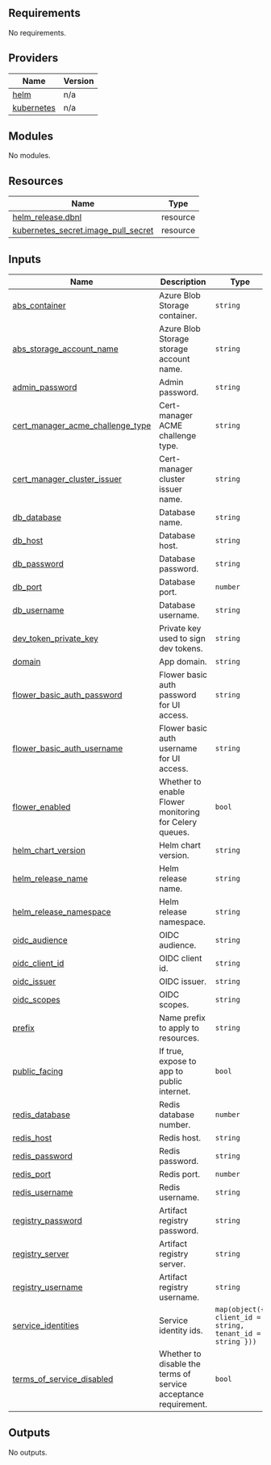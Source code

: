 <!-- BEGIN_TF_DOCS -->
## Requirements

No requirements.

## Providers

| Name | Version |
|------|---------|
| <a name="provider_helm"></a> [helm](#provider\_helm) | n/a |
| <a name="provider_kubernetes"></a> [kubernetes](#provider\_kubernetes) | n/a |

## Modules

No modules.

## Resources

| Name | Type |
|------|------|
| [helm_release.dbnl](https://registry.terraform.io/providers/hashicorp/helm/latest/docs/resources/release) | resource |
| [kubernetes_secret.image_pull_secret](https://registry.terraform.io/providers/hashicorp/kubernetes/latest/docs/resources/secret) | resource |

## Inputs

| Name | Description | Type | Default | Required |
|------|-------------|------|---------|:--------:|
| <a name="input_abs_container"></a> [abs\_container](#input\_abs\_container) | Azure Blob Storage container. | `string` | n/a | yes |
| <a name="input_abs_storage_account_name"></a> [abs\_storage\_account\_name](#input\_abs\_storage\_account\_name) | Azure Blob Storage storage account name. | `string` | n/a | yes |
| <a name="input_admin_password"></a> [admin\_password](#input\_admin\_password) | Admin password. | `string` | `null` | no |
| <a name="input_cert_manager_acme_challenge_type"></a> [cert\_manager\_acme\_challenge\_type](#input\_cert\_manager\_acme\_challenge\_type) | Cert-manager ACME challenge type. | `string` | n/a | yes |
| <a name="input_cert_manager_cluster_issuer"></a> [cert\_manager\_cluster\_issuer](#input\_cert\_manager\_cluster\_issuer) | Cert-manager cluster issuer name. | `string` | n/a | yes |
| <a name="input_db_database"></a> [db\_database](#input\_db\_database) | Database name. | `string` | n/a | yes |
| <a name="input_db_host"></a> [db\_host](#input\_db\_host) | Database host. | `string` | n/a | yes |
| <a name="input_db_password"></a> [db\_password](#input\_db\_password) | Database password. | `string` | n/a | yes |
| <a name="input_db_port"></a> [db\_port](#input\_db\_port) | Database port. | `number` | n/a | yes |
| <a name="input_db_username"></a> [db\_username](#input\_db\_username) | Database username. | `string` | n/a | yes |
| <a name="input_dev_token_private_key"></a> [dev\_token\_private\_key](#input\_dev\_token\_private\_key) | Private key used to sign dev tokens. | `string` | n/a | yes |
| <a name="input_domain"></a> [domain](#input\_domain) | App domain. | `string` | n/a | yes |
| <a name="input_flower_basic_auth_password"></a> [flower\_basic\_auth\_password](#input\_flower\_basic\_auth\_password) | Flower basic auth password for UI access. | `string` | `null` | no |
| <a name="input_flower_basic_auth_username"></a> [flower\_basic\_auth\_username](#input\_flower\_basic\_auth\_username) | Flower basic auth username for UI access. | `string` | `null` | no |
| <a name="input_flower_enabled"></a> [flower\_enabled](#input\_flower\_enabled) | Whether to enable Flower monitoring for Celery queues. | `bool` | `false` | no |
| <a name="input_helm_chart_version"></a> [helm\_chart\_version](#input\_helm\_chart\_version) | Helm chart version. | `string` | n/a | yes |
| <a name="input_helm_release_name"></a> [helm\_release\_name](#input\_helm\_release\_name) | Helm release name. | `string` | `"dbnl"` | no |
| <a name="input_helm_release_namespace"></a> [helm\_release\_namespace](#input\_helm\_release\_namespace) | Helm release namespace. | `string` | `"default"` | no |
| <a name="input_oidc_audience"></a> [oidc\_audience](#input\_oidc\_audience) | OIDC audience. | `string` | `null` | no |
| <a name="input_oidc_client_id"></a> [oidc\_client\_id](#input\_oidc\_client\_id) | OIDC client id. | `string` | `null` | no |
| <a name="input_oidc_issuer"></a> [oidc\_issuer](#input\_oidc\_issuer) | OIDC issuer. | `string` | `null` | no |
| <a name="input_oidc_scopes"></a> [oidc\_scopes](#input\_oidc\_scopes) | OIDC scopes. | `string` | `"openid profile email"` | no |
| <a name="input_prefix"></a> [prefix](#input\_prefix) | Name prefix to apply to resources. | `string` | n/a | yes |
| <a name="input_public_facing"></a> [public\_facing](#input\_public\_facing) | If true, expose to app to public internet. | `bool` | `false` | no |
| <a name="input_redis_database"></a> [redis\_database](#input\_redis\_database) | Redis database number. | `number` | n/a | yes |
| <a name="input_redis_host"></a> [redis\_host](#input\_redis\_host) | Redis host. | `string` | n/a | yes |
| <a name="input_redis_password"></a> [redis\_password](#input\_redis\_password) | Redis password. | `string` | n/a | yes |
| <a name="input_redis_port"></a> [redis\_port](#input\_redis\_port) | Redis port. | `number` | n/a | yes |
| <a name="input_redis_username"></a> [redis\_username](#input\_redis\_username) | Redis username. | `string` | n/a | yes |
| <a name="input_registry_password"></a> [registry\_password](#input\_registry\_password) | Artifact registry password. | `string` | n/a | yes |
| <a name="input_registry_server"></a> [registry\_server](#input\_registry\_server) | Artifact registry server. | `string` | `"us-docker.pkg.dev/dbnlai"` | no |
| <a name="input_registry_username"></a> [registry\_username](#input\_registry\_username) | Artifact registry username. | `string` | n/a | yes |
| <a name="input_service_identities"></a> [service\_identities](#input\_service\_identities) | Service identity ids. | `map(object({ client_id = string, tenant_id = string }))` | n/a | yes |
| <a name="input_terms_of_service_disabled"></a> [terms\_of\_service\_disabled](#input\_terms\_of\_service\_disabled) | Whether to disable the terms of service acceptance requirement. | `bool` | `false` | no |

## Outputs

No outputs.
<!-- END_TF_DOCS -->